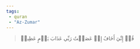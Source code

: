 ```yaml
---
tags: 
 - quran 
 - "Az-Zumar"
---
```


> قُلۡ إِنِّيٓ أَخَافُ إِنۡ عَصَيۡتُ رَبِّي عَذَابَ يَوۡمٍ عَظِيمٖ
